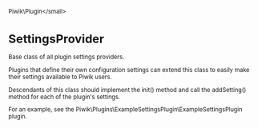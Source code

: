 <small>Piwik\Plugin\</small>

SettingsProvider
================

Base class of all plugin settings providers.

Plugins that define their own configuration settings
can extend this class to easily make their settings available to Piwik users.

Descendants of this class should implement the init() method and call the
addSetting() method for each of the plugin's settings.

For an example, see the Piwik\Plugins\ExampleSettingsPlugin\ExampleSettingsPlugin plugin.
